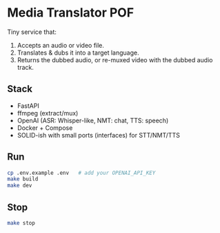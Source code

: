 # Media Translator POF

Tiny service that:

1. Accepts an audio or video file.
2. Translates & dubs it into a target language.
3. Returns the dubbed audio, or re-muxed video with the dubbed audio track.

## Stack

- FastAPI
- ffmpeg (extract/mux)
- OpenAI (ASR: Whisper-like, NMT: chat, TTS: speech)
- Docker + Compose
- SOLID-ish with small ports (interfaces) for STT/NMT/TTS

## Run

```bash
cp .env.example .env   # add your OPENAI_API_KEY
make build
make dev
```

## Stop

```bash
make stop
```
